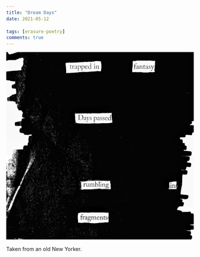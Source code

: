 ```yaml
---
title: "Dream Days"
date: 2021-05-12

tags: [erasure-poetry]
comments: true
---
```


<img src="/assets/images/articles/2021/fantasy.jpeg" alt="erasure poem: trapped in fantasy. Days passed, rumbling in fragments" title="I've been meaning to put this one up for ages. Has strong Lockdown 3 vibes" class="responsive"><br>

Taken from an old New Yorker.
